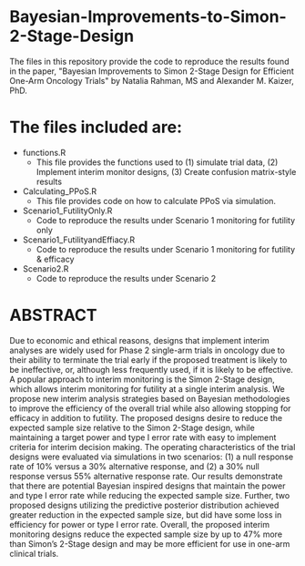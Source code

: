 # Bayesian-Improvements-to-Simon-2-Stage-Design

The files in this repository provide the code to reproduce the results found in the paper, "Bayesian Improvements to Simon 2-Stage Design for Efficient One-Arm Oncology Trials" by Natalia Rahman, MS and Alexander M. Kaizer, PhD. 

# The files included are:
  - functions.R
    - This file provides the functions used to (1) simulate trial data, (2) Implement interim monitor designs, (3) Create confusion matrix-style results
  - Calculating_PPoS.R
    - This file provides code on how to calculate PPoS via simulation.
  - Scenario1_FutilityOnly.R
    - Code to reproduce the results under Scenario 1 monitoring for futility only
  - Scenario1_FutilityandEffiacy.R
    - Code to reproduce the results under Scenario 1 monitoring for futility & efficacy
  - Scenario2.R
    - Code to reproduce the results under Scenario 2

# ABSTRACT
Due to economic and ethical reasons, designs that implement interim analyses are widely used for Phase 2 single-arm trials in oncology due to their ability to terminate the trial early if the proposed treatment is likely to be ineffective, or, although less frequently used, if it is likely to be effective. A popular approach to interim monitoring is the Simon 2-Stage design, which allows interim monitoring for futility at a single interim analysis. We propose new interim analysis strategies based on Bayesian methodologies to improve the efficiency of the overall trial while also allowing stopping for efficacy in addition to futility. The proposed designs desire to reduce the expected sample size relative to the Simon 2-Stage design, while maintaining a target power and type I error rate with easy to implement criteria for interim decision making. The operating characteristics of the trial designs were evaluated via simulations in two scenarios: (1) a null response rate of 10% versus a 30% alternative response, and (2) a 30% null response versus 55% alternative response rate. Our results demonstrate that there are potential Bayesian inspired designs that maintain the power and type I error rate while reducing the expected sample size. Further, two proposed designs utilizing the predictive posterior distribution achieved greater reduction in the expected sample size, but did have some loss in efficiency for power or type I error rate. Overall, the proposed interim monitoring designs reduce the expected sample size by up to 47% more than Simon’s 2-Stage design and may be more efficient for use in one-arm clinical trials.


